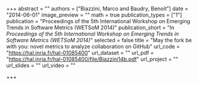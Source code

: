 +++
abstract = ""
authors = ["Biazzini, Marco and Baudry, Benoit"]
date = "2014-06-01"
image_preview = ""
math = true
publication_types = ["1"]
publication = "Proceedings of the 5th International Workshop on Emerging Trends in Software Metrics (WETSoM 2014)"
publication_short = "In *Proceedings of the 5th International Workshop on Emerging Trends in Software Metrics (WETSoM 2014)*"
selected = false
title = "May the fork be with you: novel metrics to analyze collaboration on GitHub"
url_code = "https://hal.inria.fr/hal-01085400"
url_dataset = ""
url_pdf = "https://hal.inria.fr/hal-01085400/file/Biazzini14b.pdf"
url_project = ""
url_slides = ""
url_video = ""

+++
